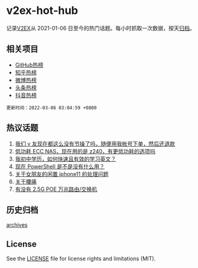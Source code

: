 # v2ex-hot-hub

 记录[V2EX](https://www.v2ex.com/)从 2021-01-06 日至今的热门话题。每小时抓取一次数据，按天[归档](archives)。
 
 ## 相关项目

- [GitHub热榜](https://github.com/snaildev/github-hot-hub)
- [知乎热榜](https://github.com/snaildev/zhihu-hot-hub)
- [微博热榜](https://github.com/snaildev/weibo-hot-hub)
- [头条热榜](https://github.com/snaildev/toutiao-hot-hub)
- [抖音热榜](https://github.com/snaildev/douyin-hot-hub)


 `更新时间：2022-03-06 03:04:59 +0800`

## 热议话题

1. [我们 v 友现在都这么没有节操了吗，随便用我帐号下单，然后还退款](https://www.v2ex.com/t/838139)
1. [低功耗 ECC NAS，现在用的是 z240，有更低功耗的选项吗](https://www.v2ex.com/t/838111)
1. [我初中学历，如何快速且有效的学习英文？](https://www.v2ex.com/t/838146)
1. [现在 PowerShell 是不是没有什么用？](https://www.v2ex.com/t/838173)
1. [关于女朋友的闲置 iphone11 的处理问题](https://www.v2ex.com/t/838160)
1. [关于腰痛](https://www.v2ex.com/t/838137)
1. [有没有 2.5G POE 万兆路由/交换机](https://www.v2ex.com/t/838130)

## 历史归档

[archives](archives)

## License

See the [LICENSE](LICENSE) file for license rights and limitations (MIT).
